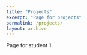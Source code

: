 ```yaml
---
title: "Projects"
excerpt: "Page for projects"
permalink: /projects/
layout: archive
---
```

Page for student 1